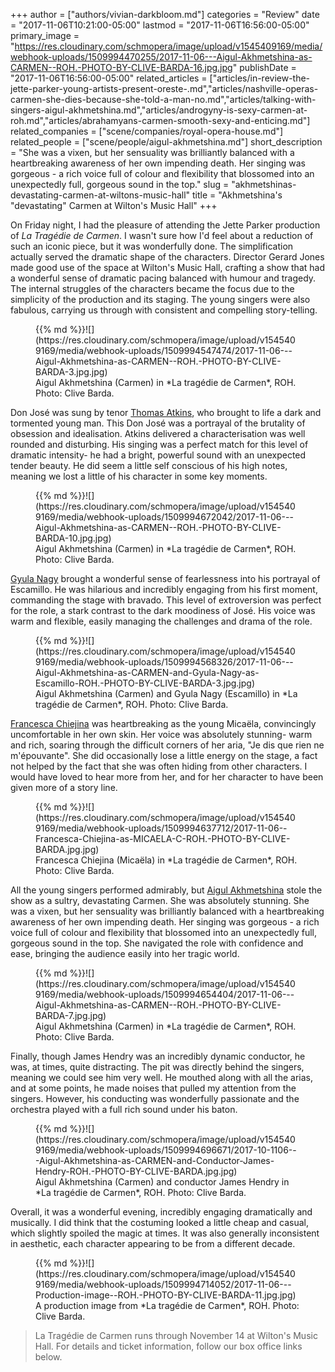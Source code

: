 +++
author = ["authors/vivian-darkbloom.md"]
categories = "Review"
date = "2017-11-06T10:21:00-05:00"
lastmod = "2017-11-06T16:56:00-05:00"
primary_image = "https://res.cloudinary.com/schmopera/image/upload/v1545409169/media/webhook-uploads/1509994470255/2017-11-06---Aigul-Akhmetshina-as-CARMEN--ROH.-PHOTO-BY-CLIVE-BARDA-16.jpg.jpg"
publishDate = "2017-11-06T16:56:00-05:00"
related_articles = ["articles/in-review-the-jette-parker-young-artists-present-oreste-.md","articles/nashville-operas-carmen-she-dies-because-she-told-a-man-no.md","articles/talking-with-singers-aigul-akhmetshina.md","articles/androgyny-is-sexy-carmen-at-roh.md","articles/abrahamyans-carmen-smooth-sexy-and-enticing.md"]
related_companies = ["scene/companies/royal-opera-house.md"]
related_people = ["scene/people/aigul-akhmetshina.md"]
short_description = "She was a vixen, but her sensuality was brilliantly balanced with a heartbreaking awareness of her own impending death. Her singing was gorgeous - a rich voice full of colour and flexibility that blossomed into an unexpectedly full, gorgeous sound in the top."
slug = "akhmetshinas-devastating-carmen-at-wiltons-music-hall"
title = "Akhmetshina&#039;s &quot;devastating&quot; Carmen at Wilton&#039;s Music Hall"
+++

On Friday night, I had the pleasure of attending the Jette Parker production of *La Tragédie de Carmen*. I wasn't sure how I'd feel about a reduction of such an iconic piece, but it was wonderfully done. The simplification actually served the dramatic shape of the characters. Director Gerard Jones made good use of the space at Wilton's Music Hall, crafting a show that had a wonderful sense of dramatic pacing balanced with humour and tragedy. The internal struggles of the characters became the focus due to the simplicity of the production and its staging. The young singers were also fabulous, carrying us through with consistent and compelling story-telling. 

<figure data-type="image">{{% md %}}![](https://res.cloudinary.com/schmopera/image/upload/v1545409169/media/webhook-uploads/1509994547474/2017-11-06---Aigul-Akhmetshina-as-CARMEN--ROH.-PHOTO-BY-CLIVE-BARDA-3.jpg.jpg)
<figcaption>Aigul Akhmetshina (Carmen) in *La tragédie de Carmen*, ROH. Photo: Clive Barda.</figcaption>
</figure>

Don José was sung by tenor [Thomas Atkins](/scene/people/thomas-atkins/), who brought to life a dark and tormented young man. This Don José was a portrayal of the brutality of obsession and idealisation. Atkins delivered a characterisation was well rounded and disturbing. His singing was a perfect match for this level of dramatic intensity- he had a bright, powerful sound with an unexpected tender beauty. He did seem a little self conscious of his high notes, meaning we lost a little of his character in some key moments. 

<figure data-type="image">{{% md %}}![](https://res.cloudinary.com/schmopera/image/upload/v1545409169/media/webhook-uploads/1509994672042/2017-11-06---Aigul-Akhmetshina-as-CARMEN--ROH.-PHOTO-BY-CLIVE-BARDA-10.jpg.jpg)
<figcaption>Aigul Akhmetshina (Carmen) in *La tragédie de Carmen*, ROH. Photo: Clive Barda.</figcaption>
</figure>

[Gyula Nagy](/talking-with-singers-gyula-nagy/) brought a wonderful sense of fearlessness into his portrayal of Escamillo. He was hilarious and incredibly engaging from his first moment, commanding the stage with bravado. This level of extroversion was perfect for the role, a stark contrast to the dark moodiness of José. His voice was warm and flexible, easily managing the challenges and drama of the role.

<figure data-type="image">{{% md %}}![](https://res.cloudinary.com/schmopera/image/upload/v1545409169/media/webhook-uploads/1509994568326/2017-11-06---Aigul-Akhmetshina-as-CARMEN-and-Gyula-Nagy-as-Escamillo-ROH.-PHOTO-BY-CLIVE-BARDA-3.jpg.jpg)
<figcaption>Aigul Akhmetshina (Carmen) and Gyula Nagy (Escamillo) in *La tragédie de Carmen*, ROH. Photo: Clive Barda.</figcaption>
</figure>

[Francesca Chiejina](/scene/people/francesca-chiejina/) was heartbreaking as the young Micaëla, convincingly uncomfortable in her own skin. Her voice was absolutely stunning- warm and rich, soaring through the difficult corners of  her aria, "Je dis que rien ne m'épouvante". She did occasionally lose a little energy on the stage, a fact not helped by the fact that she was often hiding from other characters. I would have loved to hear more from her, and for her character to have been given more of a story line.

<figure data-type="image">{{% md %}}![](https://res.cloudinary.com/schmopera/image/upload/v1545409169/media/webhook-uploads/1509994637712/2017-11-06--Francesca-Chiejina-as-MICAELA-C-ROH.-PHOTO-BY-CLIVE-BARDA.jpg.jpg)
<figcaption>Francesca Chiejina (Micaëla) in *La tragédie de Carmen*, ROH. Photo: Clive Barda.</figcaption>
</figure>

All the young singers performed admirably, but [Aigul Akhmetshina](/scene/people/aigul-akhmetshina/) stole the show as a sultry, devastating Carmen. She was absolutely stunning. She was a vixen, but her sensuality was brilliantly balanced with a heartbreaking awareness of her own impending death. Her singing was gorgeous - a rich voice full of colour and flexibility that blossomed into an unexpectedly full, gorgeous sound in the top. She navigated the role with confidence and ease, bringing the audience easily into her tragic world.

<figure data-type="image">{{% md %}}![](https://res.cloudinary.com/schmopera/image/upload/v1545409169/media/webhook-uploads/1509994654404/2017-11-06---Aigul-Akhmetshina-as-CARMEN--ROH.-PHOTO-BY-CLIVE-BARDA-7.jpg.jpg)
<figcaption>Aigul Akhmetshina (Carmen) in *La tragédie de Carmen*, ROH. Photo: Clive Barda.</figcaption>
</figure>

Finally, though James Hendry was an incredibly dynamic conductor, he was, at times, quite distracting. The pit was directly behind the singers, meaning we could see him very well. He mouthed along with all the arias, and at some points, he made noises that pulled my attention from the singers. However, his conducting was wonderfully passionate and the orchestra played with a full rich sound under his baton.

<figure data-type="image">{{% md %}}![](https://res.cloudinary.com/schmopera/image/upload/v1545409169/media/webhook-uploads/1509994696671/2017-10-1106---Aigul-Akhmetshina-as-CARMEN-and-Conductor-James-Hendry-ROH.-PHOTO-BY-CLIVE-BARDA.jpg.jpg)
<figcaption>Aigul Akhmetshina (Carmen) and conductor James Hendry in *La tragédie de Carmen*, ROH. Photo: Clive Barda.</figcaption>
</figure>

Overall, it was a wonderful evening, incredibly engaging dramatically and musically. I did think that the costuming looked a little cheap and casual, which slightly spoiled the magic at times. It was also generally inconsistent in aesthetic, each character appearing to be from a different decade.

<figure data-type="image">{{% md %}}![](https://res.cloudinary.com/schmopera/image/upload/v1545409169/media/webhook-uploads/1509994714052/2017-11-06---Production-image--ROH.-PHOTO-BY-CLIVE-BARDA-11.jpg.jpg)
<figcaption>A production image from *La tragédie de Carmen*, ROH. Photo: Clive Barda.</figcaption>
</figure>

>La Tragédie de Carmen runs through November 14 at Wilton's Music Hall. For details and ticket information, follow our box office links below.

